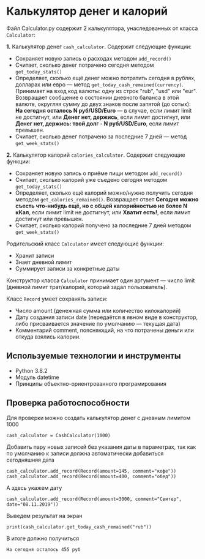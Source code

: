 # Калькулятор денег и калорий

Файл Calculator.py содержит 2 калькулятора, унаследованных от класса ```Calculator```:  

**1.** Калькулятор денег ```cash_calculator```. Содержит следующие функции:
- Сохраняет новую запись о расходах методом ```add_record()```
- Считает, сколько денег потрачено сегодня методом ```get_today_stats()```
- Определяет, сколько ещё денег можно потратить сегодня в рублях, долларах или евро — метод ```get_today_cash_remained(currency)```. Принимает на вход код валюты: одну из строк "rub", "usd" или "eur". Возвращает сообщение о состоянии дневного баланса в этой валюте, округляя сумму до двух знаков после запятой (до сотых):
**На сегодня осталось N руб/USD/Euro** — в случае, если лимит limit не достигнут, или 
**Денег нет, держись**, если лимит достигнут, или 
**Денег нет, держись: твой долг - N руб/USD/Euro**, если лимит превышен.
- Считает, сколько денег потрачено за последние 7 дней — метод ```get_week_stats()```

**2.** Калькулятор калорий ```calories_calculator```. Содержит следующие функции:
- Сохраняет новую запись о приёме пищи методом ```add_record()```
- Считает, сколько калорий уже съедено сегодня методом ```get_today_stats()```
- Определяет, сколько ещё калорий можно/нужно получить сегодня методом ```get_calories_remained()```. Возвращает ответ
**Сегодня можно съесть что-нибудь ещё, но с общей калорийностью не более N кКал**, если лимит limit не достигнут, или 
**Хватит есть!**, если лимит достигнут или превышен.
- Считает, сколько калорий получено за последние 7 дней методом ```get_week_stats()```

Родительский класс ```Calculator``` имеет следующие функции: 
- Хранит записи
- Знает дневной лимит 
- Суммирует записи за конкретные даты 

Конструктор класса ```Calculator``` принимает один аргумент — число limit (дневной лимит трат/калорий, который задал пользователь). 

Класс ```Record``` умеет сохранять записи:
- Число amount (денежная сумма или количество килокалорий)
- Дату создания записи date (передаётся в явном виде в конструктор, либо присваивается значение по умолчанию — текущая дата)
- Комментарий comment, поясняющий, на что потрачены деньги или откуда взялись калории.

## Используемые технологии и инструменты

- Python 3.8.2
- Модуль datetime
- Принципы объектно-ориентрованного програмирования

## Проверка работоспособности

Для проверки можно создать калькулятор денег с дневным лимитом 1000

```cash_calculator = CashCalculator(1000)```
        
Добавить пару новых записей без указания даты в параметрах, так как по умолчанию к записи должна автоматически добавиться сегодняшняя дата

```cash_calculator.add_record(Record(amount=145, comment="кофе"))```
```cash_calculator.add_record(Record(amount=400, comment="обед"))```

А здесь укажем дату

```cash_calculator.add_record(Record(amount=3000, comment="Свитер", date="08.11.2019"))```

Выведем результат на экран
                
```print(cash_calculator.get_today_cash_remained("rub"))```

В итоге должно получиться 

```На сегодня осталось 455 руб```
